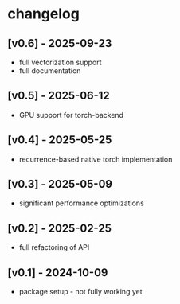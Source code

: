 # changelog

## [v0.6] - 2025-09-23
 - full vectorization support
 - full documentation

## [v0.5] - 2025-06-12
 - GPU support for torch-backend

## [v0.4] - 2025-05-25
 - recurrence-based native torch implementation

## [v0.3] - 2025-05-09
 - significant performance optimizations

## [v0.2] - 2025-02-25
 - full refactoring of API

## [v0.1] - 2024-10-09
 - package setup - not fully working yet
